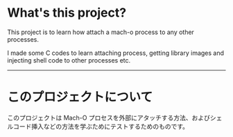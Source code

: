 # What's this project?

This project is to learn how attach a mach-o process to any other processes.

I made some C codes to learn attaching process, getting library images and injecting shell code to other processes etc.

--------------

# このプロジェクトについて

このプロジェクトは Mach-O プロセスを外部にアタッチする方法、およびシェルコード挿入などの方法を学ぶためにテストするためのものです。